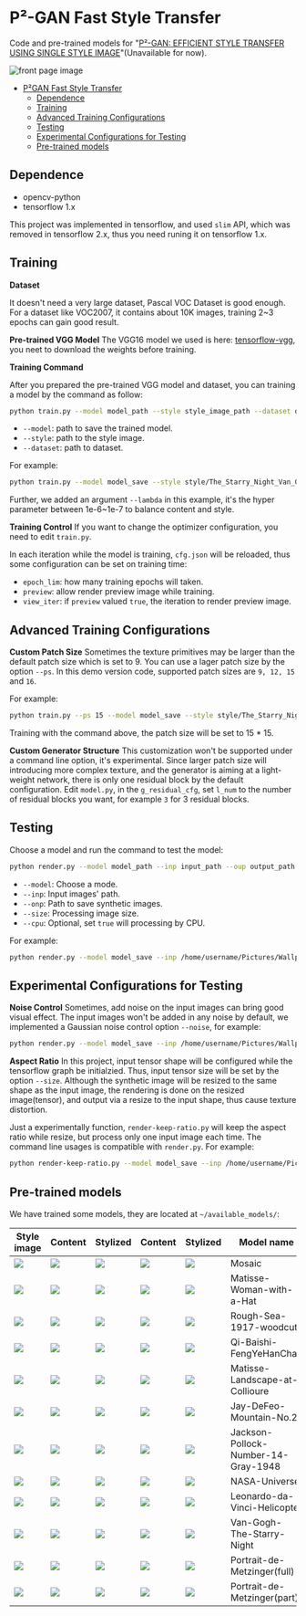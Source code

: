 # P&sup2;-GAN Fast Style Transfer

Code and pre-trained models for "[P&sup2;-GAN: EFFICIENT STYLE TRANSFER USING SINGLE STYLE IMAGE](http://127.0.0.1)"(Unavailable for now).

![front page image](https://github.com/i-evi/p2gan/raw/master/resources/front.png)

- [P&sup2;GAN Fast Style Transfer](#P&sup2;GAN-Fast-Style-Transfer)
    - [Dependence](#dependence)
    - [Training](#training)
    - [Advanced Training Configurations](#advanced-training-configurations)
    - [Testing](#Testing)
    - [Experimental Configurations for Testing](#experimental-configurations-for-testing)
    - [Pre-trained models](#pre-trained-models)


## Dependence

* opencv-python
* tensorflow 1.x

This project was implemented in tensorflow, and used `slim` API, which was removed in tensorflow 2.x, thus you need runing it on tensorflow 1.x.

## Training

**Dataset**

It doesn't need a very large dataset, Pascal VOC Dataset is good enough. For a dataset like VOC2007, it contains about 10K images, training 2~3 epochs can gain good result.

**Pre-trained VGG Model**
The VGG16 model we used is here: [tensorflow-vgg](https://github.com/machrisaa/tensorflow-vgg), you neet to download the weights before training.

**Training Command**

After you prepared the pre-trained VGG model and dataset, you can training a model by the command as follow:

```bash
python train.py --model model_path --style style_image_path --dataset dataset_path

```
* `--model`: path to save the trained model.
* `--style`: path to the style image.
* `--dataset`: path to dataset.

For example:

```bash
python train.py --model model_save --style style/The_Starry_Night_Van_Gogh.jpg --dataset /home/username/Downloads/VOCdevkit/VOC2007/JPEGImages/ --lambda 5e-6
```
Further, we added an argument `--lambda` in this example, it's the hyper parameter between 1e-6~1e-7 to balance content and style.

**Training Control**
If you want to change the optimizer configuration, you need to edit `train.py`.

In each iteration while the model is training, `cfg.json` will be reloaded, thus some configuration can be set on training time:
* `epoch_lim`: how many training epochs will taken.
* `preview`: allow render preview image while training.
* `view_iter`: if `preview` valued `true`, the iteration to render preview image.

## Advanced Training Configurations

**Custom Patch Size**
Sometimes the texture primitives may be larger than the default patch size which is set to 9. You can use a lager patch size by the option `--ps`. In this demo version code, supported patch sizes are `9, 12, 15` and `16`.

For example:

```bash
python train.py --ps 15 --model model_save --style style/The_Starry_Night_Van_Gogh.jpg --dataset /home/username/Downloads/VOCdevkit/VOC2007/JPEGImages/ --lambda 5e-6
```

Training with the command above, the patch size will be set to 15 * 15.

**Custom Generator Structure**
This customization won't be supported under a command line option, it's experimental. Since larger patch size will introducing more complex texture, and the generator is aiming at a light-weight network, there is only one residual block by the default configuration. Edit `model.py`, in the `g_residual_cfg`, set `l_num` to the number of residual blocks you want, for example `3` for 3 residual blocks.

## Testing

Choose a model and run the command to test the model:

```bash
python render.py --model model_path --inp input_path --oup output_path --size number [--cpu true]
```
* `--model`: Choose a mode.
* `--inp`: Input images' path.
* `--onp`: Path to save synthetic images.
* `--size`: Processing image size.
* `--cpu`: Optional, set `true` will processing by CPU.

For example:

```bash
python render.py --model model_save --inp /home/username/Pictures/Wallpaper/ --oup output --size 256
```

## Experimental Configurations for Testing

**Noise Control**
Sometimes, add noise on the input images can bring good visual effect. The input images won't be added in any noise by default, we implemented a Gaussian noise control option `--noise`, for example:

```bash
python render.py --model model_save --inp /home/username/Pictures/Wallpaper/ --oup output --size 512 --noise 0.1
```

**Aspect Ratio**
In this project, input tensor shape will be configured while the tensorflow graph be initialzied. Thus, input tensor size will be set by the option `--size`. Although the synthetic image will be resized to the same shape as the input image, the rendering is done on the resized image(tensor), and output via a resize to the input shape, thus cause texture distortion.

Just a experimentally function, `render-keep-ratio.py` will keep the aspect ratio while resize, but process only one input image each time. The command line usages is compatible with `render.py`. For example:

```bash
python render-keep-ratio.py --model model_save --inp /home/username/Pictures/Wallpaper/test.jpg --oup output --size 1024
```

## Pre-trained models
We have trained some models, they are located at `~/available_models/`:

| Style image | Content | Stylized |Content | Stylized | Model name |
|-------------|---------|----------|--------|----------|------------|
|![](https://github.com/i-evi/p2gan/raw/master/resources/style/Mosaic.jpg)|![](https://github.com/i-evi/p2gan/raw/master/content/9.jpg)|![](https://github.com/i-evi/p2gan/raw/master/resources/demo/5_0.jpg)|![](https://github.com/i-evi/p2gan/raw/master/content/1.jpg)|![](https://github.com/i-evi/p2gan/raw/master/resources/demo/5_1.jpg)|Mosaic|
|![](https://github.com/i-evi/p2gan/raw/master/resources/style/Matisse-Woman-with-a-Hat.jpg)|![](https://github.com/i-evi/p2gan/raw/master/content/6.jpg)|![](https://github.com/i-evi/p2gan/raw/master/resources/demo/3_0.jpg)|![](https://github.com/i-evi/p2gan/raw/master/content/7.jpg)|![](https://github.com/i-evi/p2gan/raw/master/resources/demo/3_1.jpg)|Matisse-Woman-with-a-Hat|
|![](https://github.com/i-evi/p2gan/raw/master/resources/style/Rough-Sea-1917-woodcut.jpg)|![](https://github.com/i-evi/p2gan/raw/master/content/14.jpg)|![](https://github.com/i-evi/p2gan/raw/master/resources/demo/8_0.jpg)|![](https://github.com/i-evi/p2gan/raw/master/content/15.jpg)|![](https://github.com/i-evi/p2gan/raw/master/resources/demo/8_1.jpg)|Rough-Sea-1917-woodcut|
|![](https://github.com/i-evi/p2gan/raw/master/resources/style/Qi-Baishi-FengYeHanChan.jpg)|![](https://github.com/i-evi/p2gan/raw/master/content/12.jpg)|![](https://github.com/i-evi/p2gan/raw/master/resources/demo/7_0.jpg)|![](https://github.com/i-evi/p2gan/raw/master/content/13.jpg)|![](https://github.com/i-evi/p2gan/raw/master/resources/demo/7_1.jpg)|Qi-Baishi-FengYeHanChan|
|![](https://github.com/i-evi/p2gan/raw/master/resources/style/Matisse-Landscape-at-Collioure.jpg)|![](https://github.com/i-evi/p2gan/raw/master/content/10.jpg)|![](https://github.com/i-evi/p2gan/raw/master/resources/demo/6_0.jpg)|![](https://github.com/i-evi/p2gan/raw/master/content/11.jpg)|![](https://github.com/i-evi/p2gan/raw/master/resources/demo/6_1.jpg)|Matisse-Landscape-at-Collioure|
|![](https://github.com/i-evi/p2gan/raw/master/resources/style/Jay-DeFeo-Mountain-No.2.jpg)|![](https://github.com/i-evi/p2gan/raw/master/content/8.jpg)|![](https://github.com/i-evi/p2gan/raw/master/resources/demo/4_0.jpg)|![](https://github.com/i-evi/p2gan/raw/master/content/9.jpg)|![](https://github.com/i-evi/p2gan/raw/master/resources/demo/4_1.jpg)|Jay-DeFeo-Mountain-No.2|
|![](https://github.com/i-evi/p2gan/raw/master/resources/style/Jackson-Pollock-Number-14-Gray-1948.jpg)|![](https://github.com/i-evi/p2gan/raw/master/content/0.jpg)|![](https://github.com/i-evi/p2gan/raw/master/resources/demo/9_0.jpg)|![](https://github.com/i-evi/p2gan/raw/master/content/16.jpg)|![](https://github.com/i-evi/p2gan/raw/master/resources/demo/9_1.jpg)|Jackson-Pollock-Number-14-Gray-1948|
|![](https://github.com/i-evi/p2gan/raw/master/resources/style/NASA-Universe.jpg)|![](https://github.com/i-evi/p2gan/raw/master/content/4.jpg)|![](https://github.com/i-evi/p2gan/raw/master/resources/demo/2_1.jpg)|![](https://github.com/i-evi/p2gan/raw/master/content/5.jpg)|![](https://github.com/i-evi/p2gan/raw/master/resources/demo/2_0.jpg)|NASA-Universe|
|![](https://github.com/i-evi/p2gan/raw/master/resources/style/Leonardo-da-Vinci-Helicopter.jpg)|![](https://github.com/i-evi/p2gan/raw/master/content/1.jpg)|![](https://github.com/i-evi/p2gan/raw/master/resources/demo/0_1.jpg)|![](https://github.com/i-evi/p2gan/raw/master/content/0.jpg)|![](https://github.com/i-evi/p2gan/raw/master/resources/demo/0_0.jpg)|Leonardo-da-Vinci-Helicopter|
|![](https://github.com/i-evi/p2gan/raw/master/resources/style/Van-Gogh-The-Starry-Night.jpg)|![](https://github.com/i-evi/p2gan/raw/master/content/3.jpg)|![](https://github.com/i-evi/p2gan/raw/master/resources/demo/1_1.jpg)|![](https://github.com/i-evi/p2gan/raw/master/content/2.jpg)|![](https://github.com/i-evi/p2gan/raw/master/resources/demo/1_0.jpg)|Van-Gogh-The-Starry-Night|
|![](https://github.com/i-evi/p2gan/raw/master/resources/style/Robert-Delaunay-Portrait-de-Metzinger.jpg)|![](https://github.com/i-evi/p2gan/raw/master/content/16.jpg)|![](https://github.com/i-evi/p2gan/raw/master/resources/demo/b_0.jpg)|![](https://github.com/i-evi/p2gan/raw/master/content/17.jpg)|![](https://github.com/i-evi/p2gan/raw/master/resources/demo/b_1.jpg)|Portrait-de-Metzinger(full)|
|![](https://github.com/i-evi/p2gan/raw/master/resources/style/Robert-Delaunay-Portrait-de-Metzinger-part.jpg)|![](https://github.com/i-evi/p2gan/raw/master/content/16.jpg)|![](https://github.com/i-evi/p2gan/raw/master/resources/demo/a_0.jpg)|![](https://github.com/i-evi/p2gan/raw/master/content/17.jpg)|![](https://github.com/i-evi/p2gan/raw/master/resources/demo/a_1.jpg)|Portrait-de-Metzinger(part)|

